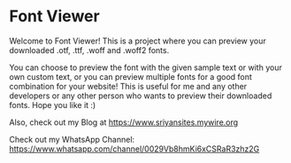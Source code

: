 # Font Viewer

Welcome to Font Viewer! This is a project where you can preview your downloaded .otf, .ttf, .woff and .woff2 fonts.

You can choose to preview the font with the given sample text or with your own custom text, or you can preview multiple fonts for a good font combination for your website! This is useful for me and any other developers or any other person who wants to preview their downloaded fonts. Hope you like it :)

Also, check out my Blog at https://www.sriyansites.mywire.org

Check out my WhatsApp Channel: https://www.whatsapp.com/channel/0029Vb8hmKi6xCSRaR3zhz2G

